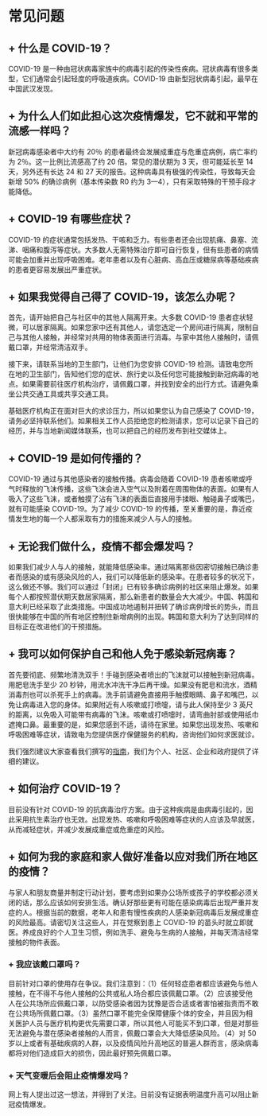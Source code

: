 # **常见问题**


## **+ 什么是 COVID-19？** 

COVID-19 是一种由冠状病毒家族中的病毒引起的传染性疾病。冠状病毒有很多类型，它们通常会引起轻度的呼吸道疾病。COVID-19 由新型冠状病毒引起，最早在中国武汉发现。

## **+ 为什么人们如此担心这次疫情爆发，它不就和平常的流感一样吗？**

新冠病毒感染者中大约有 20％ 的患者最终会发展成重症与危重症病例，病亡率约为 2％。这一比例比流感高了约 20 倍。常见的潜伏期为 3 天，但可能延长至 14 天，另外还有长达 24 和 27 天的报告。这种病毒具有极强的传染性，导致每天会新增 50% 的确诊病例（基本传染数 R0 约为 3—4），只有采取特殊的干预手段才能降低。

## **+ COVID-19 有哪些症状？**

COVID-19 的症状通常包括发热、干咳和乏力。有些患者还会出现肌痛、鼻塞、流涕、咽痛和腹泻等症状。大多数人无需特殊治疗即可自行恢复，但有些患者的病情可能会加重并出现呼吸困难。老年患者以及有心脏病、高血压或糖尿病等基础疾病的患者更容易发展出严重症状。

## **+ 如果我觉得自己得了 COVID-19，该怎么办呢？**

首先，请开始把自己与社区中的其他人隔离开来。大多数 COVID-19 患者症状轻微，可以居家隔离。如果您家中还有其他人，请您选定一个房间进行隔离，限制自己与其他人接触，并经常对共用的物体表面进行消毒。与家中其他人接触时，请佩戴口罩，并经常清洁双手。

接下来，请联系当地的卫生部门，让他们为您安排 COVID-19 检测。请致电您所在地的卫生部门，告知他们您的症状、旅行史以及任何您可能接触到新冠病毒的地点。如果需要前往医疗机构治疗，请佩戴口罩，并找到安全的出行方式。请避免乘坐公共交通工具或共享交通工具。

基础医疗机构正在面对巨大的求诊压力，所以如果您认为自己感染了 COVID-19，请务必坚持联系他们。如果相关工作人员拒绝您的检测请求，您可以记录下自己的经历，并与当地新闻媒体联系，也可以把自己的经历发布到社交媒体上。

## **+ COVID-19 是如何传播的？**

COVID-19 通过与其他感染者的接触传播。病毒会随着 COVID-19 患者咳嗽或呼气时释放的飞沫传播，这些飞沫会进入空气以及附着在周围物体的表面。如果有人吸入了这些飞沫，或者触摸了沾有飞沫的表面后直接用手揉眼、触碰鼻子或嘴巴，就有可能感染 COVID-19。为了减少 COVID-19 的传播，至关重要的是，靠近疫情发生地的每一个人都采取有力的措施来减少人与人的接触。

## **+ 无论我们做什么，疫情不都会爆发吗？**

如果我们减少人与人的接触，就能降低感染率。通过隔离那些因密切接触已确诊患者而感染的或有感染风险的人，我们可以降低新的感染率。在患者较多的状况下，这么做还不够。我们可以通过「封闭」已有较多确诊病例的社区来阻止爆发。如果每个人都按照潜伏期天数居家隔离，那么新患者的数量会大大减少。中国、韩国和意大利已经采取了此类措施。中国成功地遏制并扭转了确诊病例增长的势头，而且很快能够在中国的所有地区控制住新增病例的出现。韩国和意大利为了达到同样的目标正在改进他们的干预措施。

## **+ 我可以如何保护自己和他人免于感染新冠病毒？**

首先要彻底、频繁地清洗双手！手碰到感染者喷出的飞沫就可以接触到新冠病毒。用肥皂洗手至少 20 秒钟，用流水冲洗干净后再干燥。如果没有肥皂和流水，酒精消毒剂也可以杀死手上的病毒。洗手前请避免直接用手触摸眼睛、鼻子和嘴巴，以免让病毒进入您的身体。如果附近有人咳嗽或打喷嚏，请与此人保持至少 3 英尺的距离，以免吸入可能带有病毒的飞沫。咳嗽或打喷嚏时，请弯曲肘部或使用纸巾遮掩口鼻。最重要的是，如果您感到不适，请待在家里。如果您出现发热、咳嗽和呼吸困难等症状，请致电为您提供医疗保健服务的机构，咨询他们如何求医就诊。

我们强烈建议大家查看我们撰写的[指南](http://endcoronavirus.org/guidelines)，我们为个人、社区、企业和政府提供了详细的建议。

## **+ 如何治疗 COVID-19？**

目前没有针对 COVID-19 的抗病毒治疗方案。由于这种疾病是由病毒引起的，因此采用抗生素治疗也无效。出现发热、咳嗽和呼吸困难等症状的人应该及早就医，从而减轻症状，并减少发展成重症或危重症的风险。

## **+ 如何为我的家庭和家人做好准备以应对我们所在地区的疫情？**

与家人和朋友商量并制定行动计划，要考虑到如果办公场所或孩子的学校都必须关闭的话，那么应该如何安排生活。确认好那些更有可能在感染病毒后出现严重并发症的人。根据当前的数据，老年人和患有慢性疾病的人感染新冠病毒后发展成重症的风险最高。请密切关注这些人，并在觉察到患上 COVID-19 的苗头时就立即就医。养成良好的个人卫生习惯，例如洗手、避免与生病的人接触，并每天清洁经常接触的物件表面。

### **+ 我应该戴口罩吗？**

目前针对口罩的使用存在争议。我们注意到：（1）任何轻症患者都应该避免与他人接触，在不得不与他人接触的公共或私人场合都应该佩戴口罩。（2）应该接受他人在公共场所应佩戴口罩，以防受感染者因为犹豫是否合适或者害怕被指责而不敢在公共场所佩戴口罩。（3）虽然口罩不能完全保障健康个体的安全，并且因为相关医护人员与医疗机构更优先需要口罩，所以其他人可能买不到口罩，但是对那些无法避免与潜在感染者接触的人而言，佩戴口罩会大大降低感染风险。（4）对 50 岁以上或者有基础疾病的人群，以及疫情风险升高地区的普遍人群而言，感染病毒都将对他们造成巨大的损伤，因此最好预先佩戴口罩。

### **+ 天气变暖后会阻止疫情爆发吗？**

网上有人提出过这一想法，并得到了关注。目前没有证据表明温度升高可以阻止新冠疫情爆发。
